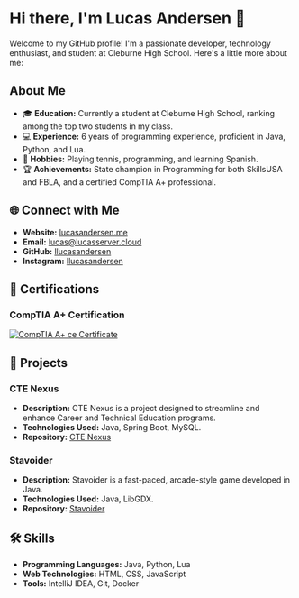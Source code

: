 # Hi there, I'm Lucas Andersen 👋

Welcome to my GitHub profile! I'm a passionate developer, technology enthusiast, and student at Cleburne High School. Here's a little more about me:

## About Me

- 🎓 **Education:** Currently a student at Cleburne High School, ranking among the top two students in my class.
- 💻 **Experience:** 6 years of programming experience, proficient in Java, Python, and Lua.
- 🎾 **Hobbies:** Playing tennis, programming, and learning Spanish.
- 🏆 **Achievements:** State champion in Programming for both SkillsUSA and FBLA, and a certified CompTIA A+ professional.

## 🌐 Connect with Me

- **Website:** [lucasandersen.me](https://lucasandersen.me)
- **Email:** [lucas@lucasserver.cloud](mailto:lucas@lucasserver.cloud)
- **GitHub:** [llucasandersen](https://github.com/llucasandersen)
- **Instagram:** [llucasandersen](https://instagram.com/llucasandersen)

## 📜 Certifications

### CompTIA A+ Certification

[![CompTIA A+ ce Certificate](https://storage.lucasserver.cloud/s/LjQZziQReRDg7tK/download/CompTIA%20A+%20ce%20certificate-1.png)](https://storage.lucasserver.cloud/s/TQeKHMGaYqg45yP/download/CompTIA%20A+%20ce%20certificate.pdf)

## 🚀 Projects

### CTE Nexus

- **Description:** CTE Nexus is a project designed to streamline and enhance Career and Technical Education programs.
- **Technologies Used:** Java, Spring Boot, MySQL.
- **Repository:** [CTE Nexus](https://github.com/llucasandersen/CTE-Nexus)

### Stavoider

- **Description:** Stavoider is a fast-paced, arcade-style game developed in Java.
- **Technologies Used:** Java, LibGDX.
- **Repository:** [Stavoider](https://github.com/llucasandersen/Stavoider)

## 🛠 Skills

- **Programming Languages:** Java, Python, Lua
- **Web Technologies:** HTML, CSS, JavaScript
- **Tools:** IntelliJ IDEA, Git, Docker
